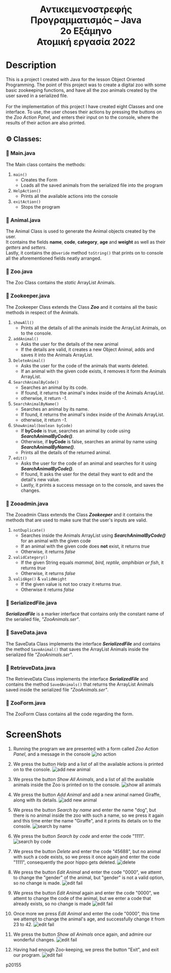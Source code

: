 <div align="center">
  <h1>
    Αντικειμενοστρεφής Προγραμματισμός – Java <br>
    2ο Εξάμηνο <br>
    Ατομική εργασία 2022
  </h1>
</div>

# Description
This is a project I created with Java for the lesson Object Oriented Programming. The point of this project was to create a digital zoo with some basic zookeeping functions, and have all the zoo animals created by the user saved in a serialized file. <br><br> 
For the implementation of this project I have created eight Classes and one interface. To use, the user choses their actions by pressing the buttons on the *Zoo Action Panel*, and enters their input on to the console, where the results of their action are also printed.

## ⚙️ Classes:
### :page_facing_up: Main.java <br>
The Main class contains the methods:
1. `main()`
   - Creates the Form
   - Loads all the saved animals from the serialized file into the program
2. `HelpAction()`
   - Prints all the available actions into the console
3. `exitAction()`
   - Stops the program
### :page_facing_up: Animal.java <br>
The Animal Class is used to generate the Animal objects created by the user. <br>
It contains the fields **name**, **code**, **category**, **age** and **weight** as well as their *getters* and *setters*. <br>
Lastly, it contains the `@Overide` method `toString()` that prints on to console all the aforementioned fields neatly arranged.
### :page_facing_up: Zoo.java <br>
The Zoo Class contains the *static* ArrayList Animals.
### :page_facing_up: Zookeeper.java <br>
The Zookeeper Class extends the Class ***Zoo*** and it contains all the basic methods in respect of the Animals.
1. `showAll()`
   - Prints all the details of all the animals inside the ArrayList Animals, on to the console.
2. `addAnimal()`
   - Asks the user for the details of the new animal
   - If the details are valid, it creates a new Object Animal, adds and saves it into the Animals ArrayList.
3. `DeleteAnimal()`
   - Asks the user for the code of the animals that wants deleted.
   - If an animal with the given code exists, it removes it form the Animals ArrayList.
4. `SearchAnimalByCode()`
   - Searches an animal by its code.
   - If found, it returns the animal's index inside of the Animals ArrayList.
   - otherwise, it return *-1*.
5. `SearchAnimalByName()`
   - Searches an animal by its name.
   - If found, it returns the animal's index inside of the Animals ArrayList.
   - otherwise, it return *-1*.
6. `ShowAnimal(boolean byCode)`
   - If **byCode** is true, searches an animal by code using ***SearchAnimalByCode()***.
   - Otherwise, if **byCode** is false, searches an animal by name using ***SearchAnimalByName()***.
   - Prints all the details of the returned animal.
6. `edit()`
   - Asks the user for the code of an animal and searches for it using ***SearchAnimalByCode()***.
   - If found, It asks the user for the detail they want to edit and the detail's new value.
   - Lastly, it prints a success message on to the console, and saves the changes.
### :page_facing_up: Zooadmin.java
The Zooadmin Class extends the Class ***Zookeeper*** and it contains the methods that are used to make sure that the user's inputs are valid.
1. `notDuplicate()`
   - Searches inside the Animals ArrayList using ***SearchAnimalByCode()*** for an animal with the given code
   - If an animal with the given code does **not** exist, it returns *true*
   - Otherwise, it returns *false*
2. `validCategory()`
   - If the given String equals *mammal, bird, reptile, amphibian or fish*, it returns *true*
   - Otherwise, it returns *false*
3. `validAge()` & `validWeight`
   - If the given value is not too crazy it returns *true*.
   - Otherwise it returns *false*
 ### :page_facing_up: SerializedFile.java
 ***SerializedFile*** is a marker interface that contains only the constant name of the serialied file, *"ZooAnimals.ser"*.
 ### :page_facing_up: SaveData.java
The SaveData Class implements the interface ***SerializedFile*** and contains the method `SaveAnimal()` that saves the ArrayList Animals inside the serialized file *"ZooAnimals.ser"*.
### :page_facing_up: RetrieveData.java
The RetrieveData Class implements the interface ***SerializedFile*** and contains the method `SavedAnimals()` that returns the ArrayList Animals saved inside the serialized file *"ZooAnimals.ser"*.
### :page_facing_up: ZooForm.java
The ZooForm Class contains all the code regarding the form.
# ScreenShots

1. Running the program we are presented with a form called *Zoo Action Panel*, and a message in the console
![no action](https://github.com/LuckyLuke77/UniJavaProject1/blob/main/Screenshots/ZooNoAction.png)<br>

2. We press the button *Help* and a list of all the available actions is printed on to the console.
![add new animal](https://github.com/LuckyLuke77/UniJavaProject1/blob/main/Screenshots/ZooHelpAction.png)<br>

3. We press the button *Show All Animals*, and a list of all the available animals inside the Zoo is printed on to the console.
![show all animals](https://github.com/LuckyLuke77/UniJavaProject1/blob/main/Screenshots/ZooShowAll1.png)<br>

4. We press the button *Add Animal* and add a new animal named Giraffe, along with its details.
![add new animal](https://github.com/LuckyLuke77/UniJavaProject1/blob/main/Screenshots/ZooAddGiraffe.png)<br>

5. We press the button *Search by name* and enter the name "dog", but there is no animal inside the zoo with such a name, so we press it again and this time enter the name "Giraffe", and it prints its details on to the console.
![search by name](https://github.com/LuckyLuke77/UniJavaProject1/blob/main/Screenshots/ZooSearchName.png)<br>

6. We press the button *Search by code* and enter the code "1111".
![search by code](https://github.com/LuckyLuke77/UniJavaProject1/blob/main/Screenshots/ZooSearchCode.png)<br>

7. We press the button *Delete* and enter the code "45688", but no animal with such a code exists, so we press it once again and enter the code "1111", consequently the poor hippo gets deleted.
![delete](https://github.com/LuckyLuke77/UniJavaProject1/blob/main/Screenshots/ZooDelete.png)<br>

8. We press the button *Edit Animal* and enter the code "0000", we attemt to change the "gender" of the animal, but "gender" is not a valid option, so no change is made. 
![edit fail](https://github.com/LuckyLuke77/UniJavaProject1/blob/main/Screenshots/ZooEditFail1.png)<br>

9. We press the button *Edit Animal* again and enter the code "0000", we attemt to change the code of the animal, but we enter a code that already exists, so no change is made
![edit fail](https://github.com/LuckyLuke77/UniJavaProject1/blob/main/Screenshots/ZooEditFail2.png)<br>

10. Once more we press *Edit Animal* and enter the code "0000", this time we attempt to change the animal's age, and successfully change it from 23 to 42.
![edit fail](https://github.com/LuckyLuke77/UniJavaProject1/blob/main/Screenshots/ZooEditSuccess.png)<br>

11. We press the button *Show all Animals* once again, and admire our wonderful changes.
![edit fail](https://github.com/LuckyLuke77/UniJavaProject1/blob/main/Screenshots/ZooShowAll2.png)<br>

12. Having had enough Zoo-keeping, we press the button "Exit", and exit our program.
![edit fail](https://github.com/LuckyLuke77/UniJavaProject1/blob/main/Screenshots/ZooExitAction.png)<br>

p20155
